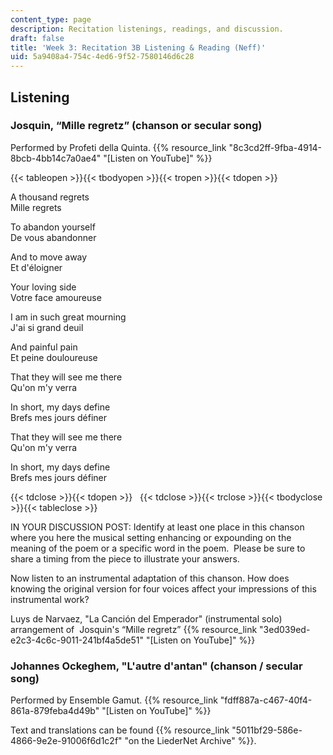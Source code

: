 ```yaml
---
content_type: page
description: Recitation listenings, readings, and discussion.
draft: false
title: 'Week 3: Recitation 3B Listening & Reading (Neff)'
uid: 5a9408a4-754c-4ed6-9f52-7580146d6c28
---
```

## Listening

### Josquin, “Mille regretz” (chanson or secular song)

Performed by Profeti della Quinta. {{% resource_link "8c3cd2ff-9fba-4914-8bcb-4bb14c7a0ae4" "\[Listen on YouTube\]" %}}

{{< tableopen >}}{{< tbodyopen >}}{{< tropen >}}{{< tdopen >}}

A thousand regrets       
Mille regrets

To abandon yourself       
De vous abandonner

And to move away       
Et d'éloigner

Your loving side       
Votre face amoureuse

I am in such great mourning       
J'ai si grand deuil

And painful pain       
Et peine douloureuse

That they will see me there       
Qu'on m'y verra

In short, my days define       
Brefs mes jours définer

That they will see me there       
Qu'on m'y verra

In short, my days define       
Brefs mes jours définer

{{< tdclose >}}{{< tdopen >}}
 
{{< tdclose >}}{{< trclose >}}{{< tbodyclose >}}{{< tableclose >}}

IN YOUR DISCUSSION POST: Identify at least one place in this chanson where you here the musical setting enhancing or expounding on the meaning of the poem or a specific word in the poem.  Please be sure to share a timing from the piece to illustrate your answers. 

Now listen to an instrumental adaptation of this chanson. How does knowing the original version for four voices affect your impressions of this instrumental work?

Luys de Narvaez, "La Canción del Emperador" (instrumental solo) arrangement of  Josquin's “Mille regretz” {{% resource_link "3ed039ed-e2c3-4c6c-9011-241bf4a5de51" "\[Listen on YouTube\]" %}}

### Johannes Ockeghem, "L'autre d'antan" (chanson / secular song)

Performed by Ensemble Gamut. {{% resource_link "fdff887a-c467-40f4-861a-879feba4d49b" "\[Listen on YouTube\]" %}}

Text and translations can be found {{% resource_link "5011bf29-586e-4866-9e2e-91006f6d1c2f" "on the LiederNet Archive" %}}.
